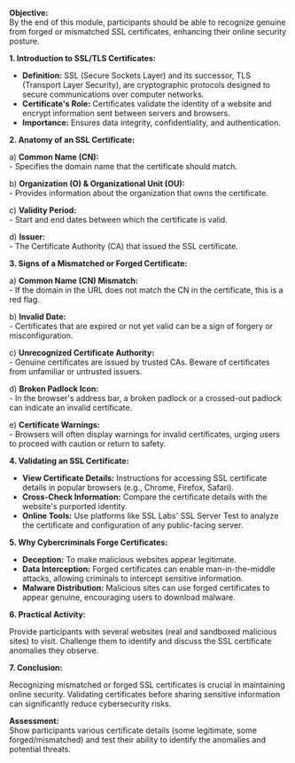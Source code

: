 **Objective:**  
By the end of this module, participants should be able to recognize genuine from forged or mismatched SSL certificates, enhancing their online security posture.

**1. Introduction to SSL/TLS Certificates:**  
   - **Definition:** SSL (Secure Sockets Layer) and its successor, TLS (Transport Layer Security), are cryptographic protocols designed to secure communications over computer networks.
   - **Certificate's Role:** Certificates validate the identity of a website and encrypt information sent between servers and browsers.
   - **Importance:** Ensures data integrity, confidentiality, and authentication.

**2. Anatomy of an SSL Certificate:**

   a) **Common Name (CN):**  
      - Specifies the domain name that the certificate should match.
   
   b) **Organization (O) & Organizational Unit (OU):**  
      - Provides information about the organization that owns the certificate.
   
   c) **Validity Period:**  
      - Start and end dates between which the certificate is valid.
   
   d) **Issuer:**  
      - The Certificate Authority (CA) that issued the SSL certificate.

**3. Signs of a Mismatched or Forged Certificate:**

   a) **Common Name (CN) Mismatch:**  
      - If the domain in the URL does not match the CN in the certificate, this is a red flag.
   
   b) **Invalid Date:**  
      - Certificates that are expired or not yet valid can be a sign of forgery or misconfiguration.
   
   c) **Unrecognized Certificate Authority:**  
      - Genuine certificates are issued by trusted CAs. Beware of certificates from unfamiliar or untrusted issuers.
   
   d) **Broken Padlock Icon:**  
      - In the browser's address bar, a broken padlock or a crossed-out padlock can indicate an invalid certificate.
   
   e) **Certificate Warnings:**  
      - Browsers will often display warnings for invalid certificates, urging users to proceed with caution or return to safety.

**4. Validating an SSL Certificate:**

   - **View Certificate Details:** Instructions for accessing SSL certificate details in popular browsers (e.g., Chrome, Firefox, Safari).
   - **Cross-Check Information:** Compare the certificate details with the website's purported identity.
   - **Online Tools:** Use platforms like SSL Labs' SSL Server Test to analyze the certificate and configuration of any public-facing server.

**5. Why Cybercriminals Forge Certificates:**

   - **Deception:** To make malicious websites appear legitimate.
   - **Data Interception:** Forged certificates can enable man-in-the-middle attacks, allowing criminals to intercept sensitive information.
   - **Malware Distribution:** Malicious sites can use forged certificates to appear genuine, encouraging users to download malware.

**6. Practical Activity:**  

   Provide participants with several websites (real and sandboxed malicious sites) to visit. Challenge them to identify and discuss the SSL certificate anomalies they observe.

**7. Conclusion:**  

   Recognizing mismatched or forged SSL certificates is crucial in maintaining online security. Validating certificates before sharing sensitive information can significantly reduce cybersecurity risks.

**Assessment:**  
Show participants various certificate details (some legitimate, some forged/mismatched) and test their ability to identify the anomalies and potential threats.